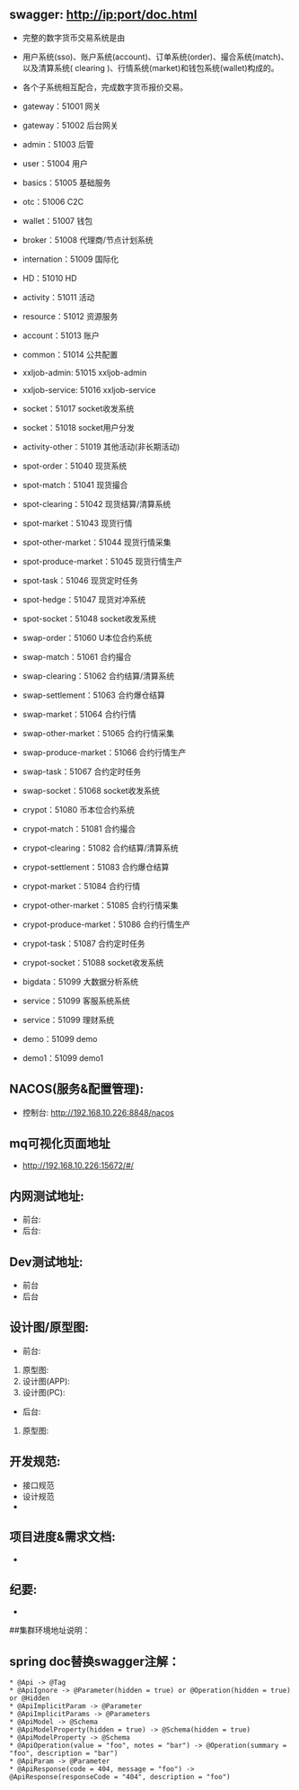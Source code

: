 ## swagger: [http://ip:port/doc.html](http://ip:port/doc.html)
* 完整的数字货币交易系统是由
* 用户系统(sso)、账户系统(account)、订单系统(order)、撮合系统(match)、以及清算系统( clearing )、行情系统(market)和钱包系统(wallet)构成的。
* 各个子系统相互配合，完成数字货币报价交易。
* gateway：51001   网关
* gateway：51002   后台网关
* admin：51003   后管
* user：51004   用户
* basics：51005   基础服务
* otc：51006   C2C
* wallet：51007   钱包
* broker：51008   代理商/节点计划系统
* internation：51009   国际化
* HD：51010   HD
* activity：51011 活动
* resource：51012 资源服务
* account：51013 账户
* common：51014 公共配置
* xxljob-admin: 51015 xxljob-admin
* xxljob-service: 51016 xxljob-service
* socket：51017   socket收发系统
* socket：51018   socket用户分发
* activity-other：51019 其他活动(非长期活动)

* spot-order：51040   现货系统
* spot-match：51041   现货撮合
* spot-clearing：51042   现货结算/清算系统
* spot-market：51043   现货行情
* spot-other-market：51044   现货行情采集
* spot-produce-market：51045   现货行情生产
* spot-task：51046   现货定时任务
* spot-hedge：51047   现货对冲系统
* spot-socket：51048   socket收发系统

* swap-order：51060   U本位合约系统
* swap-match：51061   合约撮合
* swap-clearing：51062   合约结算/清算系统
* swap-settlement：51063   合约爆仓结算
* swap-market：51064   合约行情
* swap-other-market：51065   合约行情采集
* swap-produce-market：51066   合约行情生产
* swap-task：51067   合约定时任务
* swap-socket：51068   socket收发系统

* crypot：51080   币本位合约系统
* crypot-match：51081   合约撮合
* crypot-clearing：51082   合约结算/清算系统
* crypot-settlement：51083   合约爆仓结算
* crypot-market：51084   合约行情
* crypot-other-market：51085   合约行情采集
* crypot-produce-market：51086   合约行情生产
* crypot-task：51087   合约定时任务
* crypot-socket：51088   socket收发系统




* bigdata：51099   大数据分析系统
* service：51099   客服系统系统

* service：51099   理财系统

* demo：51099   demo
* demo1：51099   demo1

## NACOS(服务&配置管理):
* 控制台: http://192.168.10.226:8848/nacos
## mq可视化页面地址
* http://192.168.10.226:15672/#/

## 内网测试地址:  
* 前台:
* 后台:

## Dev测试地址:
* 前台
* 后台

## 设计图/原型图:
* 前台: 
1. 原型图:
2. 设计图(APP):
3. 设计图(PC):
* 后台: 
1. 原型图:

## 开发规范:
* 接口规范
* 设计规范
* 

## 项目进度&需求文档:
* 

## 纪要:
* 

##集群环境地址说明：



## spring doc替换swagger注解：
```
* @Api -> @Tag
* @ApiIgnore -> @Parameter(hidden = true) or @Operation(hidden = true) or @Hidden
* @ApiImplicitParam -> @Parameter
* @ApiImplicitParams -> @Parameters
* @ApiModel -> @Schema
* @ApiModelProperty(hidden = true) -> @Schema(hidden = true)
* @ApiModelProperty -> @Schema
* @ApiOperation(value = "foo", notes = "bar") -> @Operation(summary = "foo", description = "bar")
* @ApiParam -> @Parameter
* @ApiResponse(code = 404, message = "foo") -> @ApiResponse(responseCode = "404", description = "foo")
```

